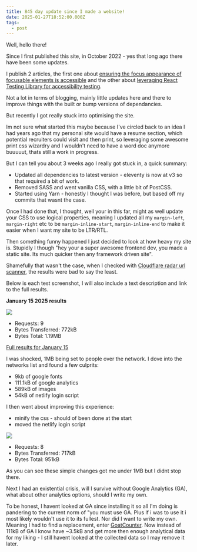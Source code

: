 ```yaml
---
title: 845 day update since I made a website!
date: 2025-01-27T18:52:00.000Z
tags:
  - post
---
```

Well, hello there!

Since I first published this site, in October 2022 - yes that long ago there have been some updates.

I publish 2 articles, the first one about [ensuring the focus appearance of focusable elements is accessible](https://www.seanelliott.au/blog/2024-05-16-is-your-focus-appearance-accessible/) and the other about [leveraging React Testing Library for accessibility testing](https://www.seanelliott.au/blog/2024-12-27-catching-accessibility-issues-early-with-react-testing-library/).

Not a lot in terms of blogging, mainly little updates here and there to improve things with the built or bump versions of dependancies.

But recently I got really stuck into optimising the site. 

Im not sure what started this maybe because I've circled back to an idea I had years ago that my personal site would have a resume section, which potential recruiters could visit and then print, so leveraging some awesome print css wizardry and I wouldn't need to have a word doc anymore buuuuut, thats still a work in progress.

But I can tell you about 3 weeks ago I really got stuck in, a quick summary:

* Updated all dependencies to latest version - eleventy is now at v3 so that required a bit of work.
* Removed SASS and went vanilla CSS, with a little bit of PostCSS.
* Started using Yarn - honestly I thought I was before, but based off my commits that wasnt the case.

Once I had done that, I thought, well your in this far, might as well update your CSS to use logical properties, meaning I updated all my `margin-left`, `margin-right` etc to be `margin-inline-start`, `margin-inline-end` to make it easier when I want my site to be LTR/RTL.

Then something funny happened I just decided to look at how heavy my site is. Stupidly I though "hey your a super awesome frontend dev, you made a static site. Its much quicker then any framework driven site".

Shamefully that wasn't the case, when I checked with [Cloudflare radar url scanner](https://radar.cloudflare.com/scan), the results were bad to say the least.

Below is each test screenshot, I will also include a text description and link to the full results.

**January 15 2025 results**

![](assets/uploads/jan-15-2025-results.jpg)

* Requests: 9
* Bytes Transferred: 772kB
* Bytes Total: 1.19MB

[Full results for January 15](https://radar.cloudflare.com/scan/08f4d97b-8c98-4756-9ab8-ef940fb946b2/summary)[](https://radar.cloudflare.com/scan/08f4d97b-8c98-4756-9ab8-ef940fb946b2/summary)[](https://radar.cloudflare.com/scan/08f4d97b-8c98-4756-9ab8-ef940fb946b2/summary)

I was shocked, 1MB being set to people over the network. I dove into the networks list and found a few culprits:

* 9kb of google fonts
* 111.1kB of google analytics
* 589kB of images
* 54kB of netlify login script

I then went about improving this experience:

* minify the css - should of been done at the start
* moved the netlify login script

![](assets/uploads/jan-16-2025-results.jpg)

* Requests: 8
* Bytes Transferred: 717kB
* Bytes Total: 951kB

As you can see these simple changes got me under 1MB but I didnt stop there.

Next I had an existential crisis, will I survive without Google Analytics (GA), what about other analytics options, should I write my own.

To be honest, I havent looked at GA since installing it so all I'm doing is pandering to the current norm of "you must use GA. Plus if i was to use it i most likely wouldn't use it to its fullest. Nor did I want to write my own. Meaning I had to find a replacement, enter [GoatCounter](https://www.goatcounter.com/). Now instead of 111kB of GA I know have ~3.5kB and get more then enough analytical data for my liking - I still havent looked at the collected data so I may remove it later.[](https://www.goatcounter.com/)
